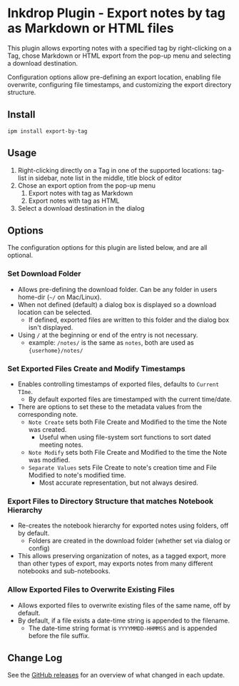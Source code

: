 # Inkdrop Plugin - Export notes by tag as Markdown or HTML files

This plugin allows exporting notes with a specified tag by right-clicking on a Tag, chose Markdown or HTML export from the pop-up menu and selecting a download destination.

Configuration options allow pre-defining an export location, enabling file overwrite, configuring file timestamps, and customizing the export directory structure.

## Install

```
ipm install export-by-tag
```

## Usage

1. Right-clicking directly on a Tag in one of the supported locations: tag-list in sidebar, note list in the middle, title block of editor
2. Chose an export option from the pop-up menu
   1. Export notes with tag as Markdown
   2. Export notes with tag as HTML
3. Select a download destination in the dialog

## Options

The configuration options for this plugin are listed below, and are all optional.

### Set Download Folder

- Allows pre-defining the download folder. Can be any folder in users home-dir (`~/` on Mac/Linux).
- When not defined (default) a dialog box is displayed so a download location can be selected.
  - If defined, exported files are written to this folder and the dialog box isn't displayed.
- Using `/` at the beginning or end of the entry is not necessary.
  - example: `/notes/` is the same as `notes`, both are used as `{userhome}/notes/`

### Set Exported Files Create and Modify Timestamps

- Enables controlling timestamps of exported files, defaults to `Current TIme`.
  - By default exported files are timestamped with the current time/date.
- There are options to set these to the metadata values from the corresponding note.
  - `Note Create` sets both File Create and Modified to the time the Note was created.
    - Useful when using file-system sort functions to sort dated meeting notes.
  - `Note Modify` sets both File Create and Modified to the time the Note was modified.
  - `Separate Values` sets File Create to note's creation time and File Modified to note's modified time.
    - Most accurate representation, but not always desired.

### Export Files to Directory Structure that matches Notebook Hierarchy

- Re-creates the notebook hierarchy for exported notes using folders, off by default.
  - Folders are created in the download folder (whether set via dialog or config)
- This allows preserving organization of notes, as a tagged export, more than other types of export, may exports notes from many different notebooks and sub-notebooks.

### Allow Exported Files to Overwrite Existing Files

- Allows exported files to overwrite existing files of the same name, off by default.
- By default, if a file exists a date-time string is appended to the filename.
  - The date-time string format is `YYYYMMDD-HHMMSS` and is appended before the file suffix.

## Change Log

See the [GitHub releases](https://github.com/robertpeteuil/inkdrop-export-by-tag/releases) for an overview of what changed in each update.
